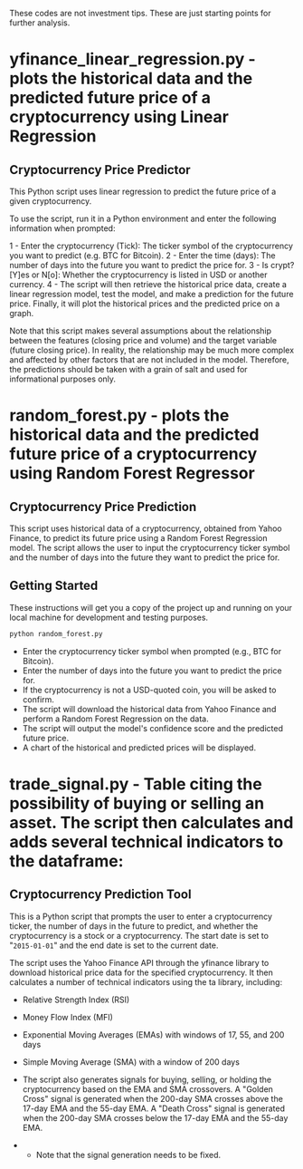 These codes are not investment tips. These are just starting points for further analysis.

# yfinance_linear_regression.py  - plots the historical data and the predicted future price of a cryptocurrency using Linear Regression

## Cryptocurrency Price Predictor
This Python script uses linear regression to predict the future price of a given cryptocurrency.

To use the script, run it in a Python environment and enter the following information when prompted:

1 - Enter the cryptocurrency (Tick): The ticker symbol of the cryptocurrency you want to predict (e.g. BTC for Bitcoin).
2 - Enter the time (days): The number of days into the future you want to predict the price for.
3 - Is crypt? [Y]es or N[o]: Whether the cryptocurrency is listed in USD or another currency.
4 - The script will then retrieve the historical price data, create a linear regression model, test the model, and make a prediction for the future price. Finally, it will plot the historical prices and the predicted price on a graph.

Note that this script makes several assumptions about the relationship between the features (closing price and volume) and the target variable (future closing price). In reality, the relationship may be much more complex and affected by other factors that are not included in the model. Therefore, the predictions should be taken with a grain of salt and used for informational purposes only.

# random_forest.py - plots the historical data and the predicted future price of a cryptocurrency using Random Forest Regressor

## Cryptocurrency Price Prediction
This script uses historical data of a cryptocurrency, obtained from Yahoo Finance, to predict its future price using a Random Forest Regression model. The script allows the user to input the cryptocurrency ticker symbol and the number of days into the future they want to predict the price for.

## Getting Started
These instructions will get you a copy of the project up and running on your local machine for development and testing purposes.

```python
python random_forest.py
```
* Enter the cryptocurrency ticker symbol when prompted (e.g., BTC for Bitcoin).
* Enter the number of days into the future you want to predict the price for.
* If the cryptocurrency is not a USD-quoted coin, you will be asked to confirm.
* The script will download the historical data from Yahoo Finance and perform a Random Forest Regression on the data.
* The script will output the model's confidence score and the predicted future price.
* A chart of the historical and predicted prices will be displayed.


# trade_signal.py - Table citing the possibility of buying or selling an asset. The script then calculates and adds several technical indicators to the dataframe:

## Cryptocurrency Prediction Tool
This is a Python script that prompts the user to enter a cryptocurrency ticker, the number of days in the future to predict, and whether the cryptocurrency is a stock or a cryptocurrency. The start date is set to "`2015-01-01`" and the end date is set to the current date.

The script uses the Yahoo Finance API through the yfinance library to download historical price data for the specified cryptocurrency. It then calculates a number of technical indicators using the ta library, including:

* Relative Strength Index (RSI)
* Money Flow Index (MFI)
* Exponential Moving Averages (EMAs) with windows of 17, 55, and 200 days
* Simple Moving Average (SMA) with a window of 200 days
* The script also generates signals for buying, selling, or holding the cryptocurrency based on the EMA and SMA crossovers. A "Golden Cross" signal is generated when the 200-day SMA crosses above the 17-day EMA and the 55-day EMA. A "Death Cross" signal is generated when the 200-day SMA crosses below the 17-day EMA and the 55-day EMA.

* - Note that the signal generation needs to be fixed.
